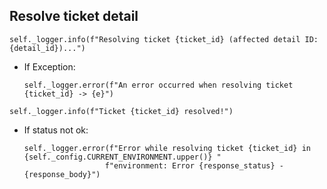 ## Resolve ticket detail
```
self._logger.info(f"Resolving ticket {ticket_id} (affected detail ID: {detail_id})...")
```
* If Exception:
  ```
  self._logger.error(f"An error occurred when resolving ticket {ticket_id} -> {e}")
  ```
```
self._logger.info(f"Ticket {ticket_id} resolved!")
```
* If status not ok:
  ```
  self._logger.error(f"Error while resolving ticket {ticket_id} in {self._config.CURRENT_ENVIRONMENT.upper()} "
                    f"environment: Error {response_status} - {response_body}")
  ```